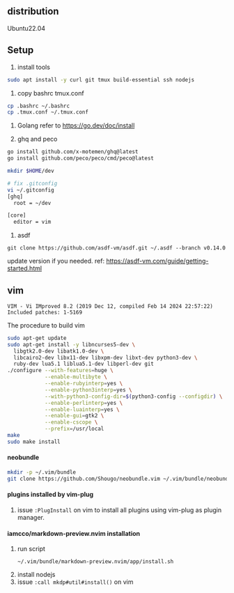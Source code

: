 ## distribution

Ubuntu22.04

## Setup

1. install tools

``` bash
sudo apt install -y curl git tmux build-essential ssh nodejs
```

1. copy bashrc tmux.conf
``` bash
cp .bashrc ~/.bashrc
cp .tmux.conf ~/.tmux.conf
```

1. Golang
refer to https://go.dev/doc/install


1. ghq and peco

``` bash
go install github.com/x-motemen/ghq@latest
go install github.com/peco/peco/cmd/peco@latest
```

``` bash
mkdir $HOME/dev

# fix .gitconfig
vi ~/.gitconfig
[ghq]
  root = ~/dev

[core]
  editor = vim
```

1. asdf
```
git clone https://github.com/asdf-vm/asdf.git ~/.asdf --branch v0.14.0
```
update version if you needed.
ref: https://asdf-vm.com/guide/getting-started.html

## vim

```
VIM - Vi IMproved 8.2 (2019 Dec 12, compiled Feb 14 2024 22:57:22)
Included patches: 1-5169
```

The procedure to build vim
``` bash
sudo apt-get update
sudo apt-get install -y libncurses5-dev \
  libgtk2.0-dev libatk1.0-dev \
  libcairo2-dev libx11-dev libxpm-dev libxt-dev python3-dev \
  ruby-dev lua5.1 liblua5.1-dev libperl-dev git
./configure --with-features=huge \
            --enable-multibyte \
            --enable-rubyinterp=yes \
            --enable-python3interp=yes \
            --with-python3-config-dir=$(python3-config --configdir) \
            --enable-perlinterp=yes \
            --enable-luainterp=yes \
            --enable-gui=gtk2 \
            --enable-cscope \
            --prefix=/usr/local
make
sudo make install
```

#### neobundle
``` bash
mkdir -p ~/.vim/bundle
git clone https://github.com/Shougo/neobundle.vim ~/.vim/bundle/neobundle.vim
```

#### plugins installed by vim-plug

1. issue ``:PlugInstall`` on vim to install all plugins using vim-plug as plugin manager.

#### iamcco/markdown-preview.nvim installation

1. run script
    ```
    ~/.vim/bundle/markdown-preview.nvim/app/install.sh
    ```
1. install nodejs
1. issue ``:call mkdp#util#install()`` on vim
